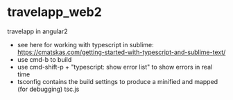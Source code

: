 # travelapp_web2
travelapp in angular2

* see here for working with typescript in sublime: https://cmatskas.com/getting-started-with-typescript-and-sublime-text/
* use cmd-b to build
* use cmd-shift-p + "typescript: show error list" to show errors in real time
* tsconfig contains the build settings to produce a minified and mapped (for debugging) tsc.js
